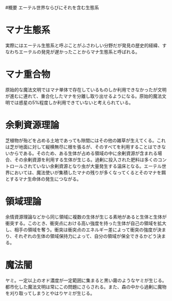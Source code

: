#概要
エーテル世界ならびにそれを含む生態系

# マナ生態系
実際にはエーテル生態系と呼ぶことがふさわしい分野だが発見の歴史的経緯、すなわちエーテルの発見が遅かったことからマナ生態系と呼ばれる。

# マナ重合物
原始的な魔法文明ではマナ単体で存在しているものしか利用できなかったが文明が進むに連れて、重合化したマナを分離し取り出せるようになる。原始的魔法文明では惑星の5%程度しか利用できていないと考えられている。

# 余剰資源理論
芝植物が殆どを占める土地であっても隙間にはその他の雑草が生えてくる。これは芝が地面に対して縦横無尽に根を張るが、そのすべてを利用することはできないからである。そのため、ある生体が占める領域の中に余剰資源が含まれる場合、その余剰資源を利用する生体が生じる。過剰に投入された肥料は多くのコントロールされていない余剰資源となり虫が大量発生する温床となる。エーテル世界においては、魔法使いが集積したマナの残りが多くなってくるとそのマナを餌とするマナ生命体の発生につながる。

# 領域理論
余情資源理論などから同じ領域に複数の生体が生じる素地があると生体と生体が衝突する。このとき、衝突点における高い強度を持った生体が自己の領域を拡大し、相手の領域を奪う。衝突は衝突点のエネルギー差によって衝突の強度が決まり、それぞれの生体の領域保持力によって、自分の領域が保全できるかどう決まる。

# 魔法闇
ヤミ。一定以上のオド濃度が一定範囲に集まると黒い霧のようなヤミが生じる。都市化した魔法文明は常にこの問題にさらされる。また、森の中から過剰に魔物を刈り取ってしまうとやはりヤミが生じる。
